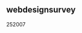 <article><h1>webdesignsurvey</h1><time><span class="day">2</span><span class="month">5</span><span class="year">2007</span></time></article>